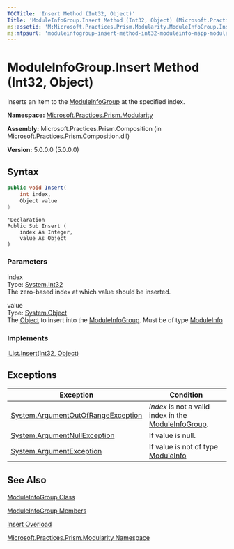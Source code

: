 ```yaml
---
TOCTitle: 'Insert Method (Int32, Object)'
Title: 'ModuleInfoGroup.Insert Method (Int32, Object) (Microsoft.Practices.Prism.Modularity)'
ms:assetid: 'M:Microsoft.Practices.Prism.Modularity.ModuleInfoGroup.Insert(System.Int32,System.Object)'
ms:mtpsurl: 'moduleinfogroup-insert-method-int32-moduleinfo-mspp-modularity.md'
---
```


# ModuleInfoGroup.Insert Method (Int32, Object)

Inserts an item to the [ModuleInfoGroup](/patterns-practices/reference/moduleinfogroup-class-mspp-modularity) at the specified index.

**Namespace:** [Microsoft.Practices.Prism.Modularity](https://msdn.microsoft.com/library/microsoft.practices.prism.modularity)

**Assembly:** Microsoft.Practices.Prism.Composition (in Microsoft.Practices.Prism.Composition.dll)

**Version:** 5.0.0.0 (5.0.0.0)

## Syntax

```C#
public void Insert(
	int index,
	Object value
)
```

```VB
'Declaration
Public Sub Insert ( 
	index As Integer,
	value As Object
)
```

### Parameters

index  
Type: [System.Int32](http://msdn.microsoft.com/en-us/library/td2s409d)  
The zero-based index at which value should be inserted.

value  
Type: [System.Object](http://msdn.microsoft.com/en-us/library/e5kfa45b)  
The [Object](http://msdn.microsoft.com/en-us/library/e5kfa45b) to insert into the [ModuleInfoGroup](/patterns-practices/reference/moduleinfogroup-class-mspp-modularity). Must be of type [ModuleInfo](/patterns-practices/reference/moduleinfo-class-mspp-modularity)

### Implements

[IList.Insert(Int32, Object)](http://msdn.microsoft.com/en-us/library/zkf4388a)

## Exceptions


| Exception                                                                                   | Condition                                                                                                                               |
|---------------------------------------------------------------------------------------------|-----------------------------------------------------------------------------------------------------------------------------------------|
| [System.ArgumentOutOfRangeException](http://msdn.microsoft.com/en-us/library/8xt94y6e) | *index* is not a valid index in the [ModuleInfoGroup](/patterns-practices/reference/moduleinfogroup-class-mspp-modularity). |
| [System.ArgumentNullException](http://msdn.microsoft.com/en-us/library/27426hcy)       | If value is null.                                                                                                                       |
| [System.ArgumentException](http://msdn.microsoft.com/en-us/library/3w1b3114)           | If value is not of type [ModuleInfo](/patterns-practices/reference/moduleinfo-class-mspp-modularity)                      |

## See Also

[ModuleInfoGroup Class](/patterns-practices/reference/moduleinfogroup-class-mspp-modularity)

[ModuleInfoGroup Members](/patterns-practices/reference/moduleinfogroup-members-mspp-modularity)

[Insert Overload](/patterns-practices/reference/moduleinfogroup-insert-method-mspp-modularity)

[Microsoft.Practices.Prism.Modularity Namespace](/patterns-practices/reference/mspp-modularity-namespace)
